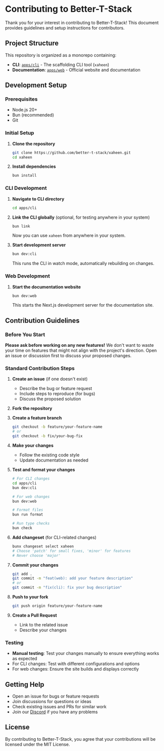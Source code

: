 # Contributing to Better-T-Stack

Thank you for your interest in contributing to Better-T-Stack! This document provides guidelines and setup instructions for contributors.

## Project Structure

This repository is organized as a monorepo containing:

- **CLI**: [`apps/cli`](apps/cli) - The scaffolding CLI tool (`xaheen`)
- **Documentation**: [`apps/web`](apps/web) - Official website and documentation

## Development Setup

### Prerequisites

- Node.js 20+ 
- Bun (recommended)
- Git

### Initial Setup

1. **Clone the repository**
   ```bash
   git clone https://github.com/better-t-stack/xaheen.git
   cd xaheen
   ```

2. **Install dependencies**
   ```bash
   bun install
   ```

### CLI Development

1. **Navigate to CLI directory**
   ```bash
   cd apps/cli
   ```

2. **Link the CLI globally** (optional, for testing anywhere in your system)
   ```bash
   bun link
   ```
   Now you can use `xaheen` from anywhere in your system.

3. **Start development server**
   ```bash
   bun dev:cli
   ```
   This runs the CLI in watch mode, automatically rebuilding on changes.

### Web Development

1. **Start the documentation website**
   ```bash
   bun dev:web
   ```
   This starts the Next.js development server for the documentation site.

## Contribution Guidelines

### Before You Start

**Please ask before working on any new features!** We don't want to waste your time on features that might not align with the project's direction. Open an issue or discussion first to discuss your proposed changes.

### Standard Contribution Steps

1. **Create an issue** (if one doesn't exist)
   - Describe the bug or feature request
   - Include steps to reproduce (for bugs)
   - Discuss the proposed solution

2. **Fork the repository**

3. **Create a feature branch**
   ```bash
   git checkout -b feature/your-feature-name
   # or
   git checkout -b fix/your-bug-fix
   ```

4. **Make your changes**
   - Follow the existing code style
   - Update documentation as needed

5. **Test and format your changes**
   ```bash
   # For CLI changes
   cd apps/cli
   bun dev:cli
   
   # For web changes
   bun dev:web
   
   # Format files
   bun run format
   
   # Run type checks
   bun check
   ```

6. **Add changeset** (for CLI-related changes)
   ```bash
   bunx changeset select xaheen
   # Choose 'patch' for small fixes, 'minor' for features
   # Never choose 'major'
   ```

7. **Commit your changes**
   ```bash
   git add .
   git commit -m "feat(web): add your feature description"
   # or
   git commit -m "fix(cli): fix your bug description"
   ```

8. **Push to your fork**
   ```bash
   git push origin feature/your-feature-name
   ```

9. **Create a Pull Request**
   - Link to the related issue
   - Describe your changes

### Testing

- **Manual testing**: Test your changes manually to ensure everything works as expected
- For CLI changes: Test with different configurations and options
- For web changes: Ensure the site builds and displays correctly

## Getting Help

- Open an issue for bugs or feature requests
- Join discussions for questions or ideas
- Check existing issues and PRs for similar work
- Join our [Discord](https://discord.gg/ZYsbjpDaM5) if you have any problems

## License

By contributing to Better-T-Stack, you agree that your contributions will be licensed under the MIT License. 